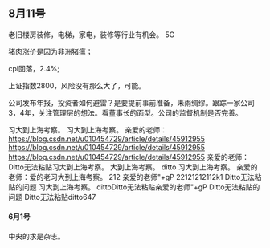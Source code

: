 ## 8月11号

老旧楼房装修，电梯，家电，装修等行业有机会。
5G

猪肉涨价是因为非洲猪瘟；

cpi回落，2.4%;

上证指数2800，风险没有那么大了，可能。

公司发布年报，投资者如何避雷？是要提前事前准备，未雨绸缪。跟踪一家公司3，4年，关注管理层的想法。看董事长的面型。公司的监督机制是否完善。

习大到上海考察。
习大到上海考察。
亲爱的老师：
https://blog.csdn.net/u010454729/article/details/45912955
https://blog.csdn.net/u010454729/article/details/45912955
https://blog.csdn.net/u010454729/article/details/45912955
亲爱的老师：
Ditto无法粘贴习大到上海考察。
大到上海考察。
ditto
习大到上海考察。
亲爱的老师：爱的老习大到上海考察。
212
亲爱的老师"+gP
    22121212112k1
Ditto无法粘贴的问题
习大到上海考察。
dittoDitto无法粘贴亲爱的老师"+gP
Ditto无法粘贴的问题
Ditto无法粘贴ditto647




#### 6月1号

中央的求是杂志。
